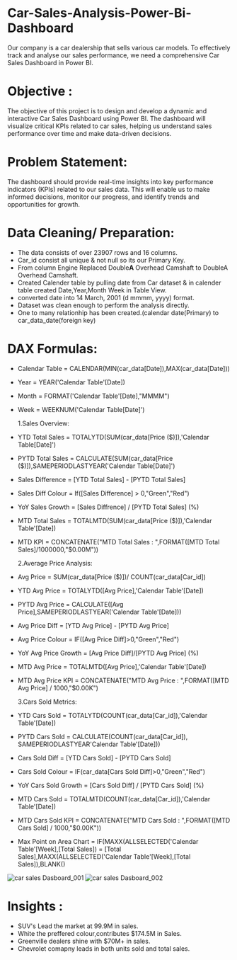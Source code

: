 # Car-Sales-Analysis-Power-Bi-Dashboard
Our company is a car dealership that sells various car models. To effectively track and analyse our sales performance, we need a comprehensive Car Sales Dashboard in Power BI. 

# Objective :
The objective of this project is to design and develop a dynamic and interactive Car Sales Dashboard using Power BI. The dashboard will visualize critical KPIs related to car sales, helping us understand sales performance over time and make data-driven decisions.

# Problem Statement:
The dashboard should provide real-time insights into key performance indicators (KPIs) related to our sales data. This will enable us to make informed decisions, monitor our progress, and identify trends and opportunities for growth.

# Data Cleaning/ Preparation:

- The data consists of over 23907 rows and 16 columns.
- Car_id consist all unique & not null so its our Primary Key.
- From column Engine Replaced Double**A** Overhead Camshaft to DoubleA Overhead Camshaft.
- Created Calender table by pulling date from Car dataset & in calender table created Date,Year,Month Week in Table View.
- converted date into 14 March, 2001 (d mmmm, yyyy) format.
- Dataset was clean enough to perform the analysis directly.
- One to many relationhip has been created.(calendar date(Primary) to car_data_date(foreign key)

# DAX Formulas:

- Calendar Table = CALENDAR(MIN(car_data[Date]),MAX(car_data[Date]))
- Year = YEAR('Calendar Table'[Date])
- Month = FORMAT('Calendar Table'[Date],"MMMM")
- Week = WEEKNUM('Calendar Table[Date]')

  1.Sales Overview:
- YTD Total Sales = TOTALYTD(SUM(car_data[Price ($)]),'Calendar Table[Date]')
- PYTD Total Sales = CALCULATE(SUM(car_data[Price ($)]),SAMEPERIODLASTYEAR('Calendar Table[Date]')
- Sales Difference = [YTD Total Sales] - [PYTD Total Sales]
- Sales Diff Colour = If([Sales Difference] > 0,"Green","Red")
- YoY Sales Growth = [Sales Diffrence] / [PYTD Total Sales]   (%)
- MTD Total Sales = TOTALMTD(SUM(car_data[Price ($)]),'Calendar Table'[Date])
- MTD KPI = CONCATENATE("MTD Total Sales : ",FORMAT([MTD Total Sales]/1000000,"$0.00M"))

  2.Average Price Analysis:
- Avg Price = SUM(car_data[Price ($)])/ COUNT(car_data[Car_id])
- YTD Avg Price = TOTALYTD([Avg Price],'Calendar Table'[Date])
- PYTD Avg Price = CALCULATE([Avg Price],SAMEPERIODLASTYEAR('Calendar Table'[Date]))
- Avg Price Diff = [YTD Avg Price] - [PYTD Avg Price]
- Avg Price Colour = IF([Avg Price Diff]>0,"Green","Red")
- YoY Avg Price Growth = [Avg Price Diff]/[PYTD Avg Price]   (%)
- MTD Avg Price = TOTALMTD([Avg Price],'Calendar Table'[Date])
- MTD Avg Price KPI = CONCATENATE("MTD Avg Price : ",FORMAT([MTD Avg Price] / 1000,"$0.00K")

  3.Cars Sold Metrics:
- YTD Cars Sold = TOTALYTD(COUNT(car_data[Car_id]),'Calendar Table'[Date])
- PYTD Cars Sold = CALCULATE(COUNT(car_data[Car_id]), SAMEPERIODLASTYEAR'Calendar Table'[Date]))
- Cars Sold Diff = [YTD Cars Sold] - [PYTD Cars Sold]
- Cars Sold Colour = IF(car_data[Cars Sold Diff]>0,"Green","Red")
- YoY Cars Sold Growth = [Cars Sold Diff] / [PYTD Cars Sold] (%)
- MTD Cars Sold = TOTALMTD(COUNT(car_data[Car_id]),'Calendar Table'[Date])
- MTD Cars Sold KPI = CONCATENATE("MTD Cars Sold : ",FORMAT([MTD Cars Sold] / 1000,"$0.00K"))

- Max Point on Area Chart = IF(MAXX(ALLSELECTED('Calendar Table'[Week],[Total Sales]) =
    [Total Sales],MAXX(ALLSELECTED('Calendar Table'[Week],[Total Sales]),BLANK()
  
![car sales Dasboard_001](https://github.com/Bhagyaak47/Car-Sales-Analysis-Power-Bi-Dashboard/assets/152842490/10bc1861-eb36-4eee-bd63-837d93f05bdb)
![car sales Dasboard_002](https://github.com/Bhagyaak47/Car-Sales-Analysis-Power-Bi-Dashboard/assets/152842490/49492e51-6b53-41c6-a362-80c437d9a41d)

# Insights :

- SUV's Lead the market at 99.9M in sales.
- White the preffered colour,contributes $174.5M in Sales.
- Greenville dealers shine with $70M+ in sales.
- Chevrolet comapny leads in both units sold and total sales.
